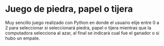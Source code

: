 # Juego de piedra, papel o tijera

Muy sencillo juego realizado con Python en donde el usuario elije entre 0 a 2 para seleccionar si seleccionará piedra, papel o tijera mientras que la computadora selecciona al azar, al final se indicará cual fue el ganador o si hubo un empate.